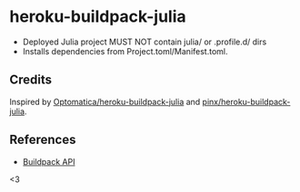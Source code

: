 heroku-buildpack-julia
======================
* Deployed Julia project MUST NOT contain julia/ or .profile.d/ dirs
* Installs dependencies from Project.toml/Manifest.toml.

Credits
-------
Inspired by [Optomatica/heroku-buildpack-julia][0] and
[pinx/heroku-buildpack-julia][1].

References
----------
* [Buildpack API][2]

[0]: https://github.com/Optomatica/heroku-buildpack-julia
[1]: https://github.com/pinx/heroku-buildpack-julia
[2]: https://devcenter.heroku.com/articles/buildpack-api

<3
